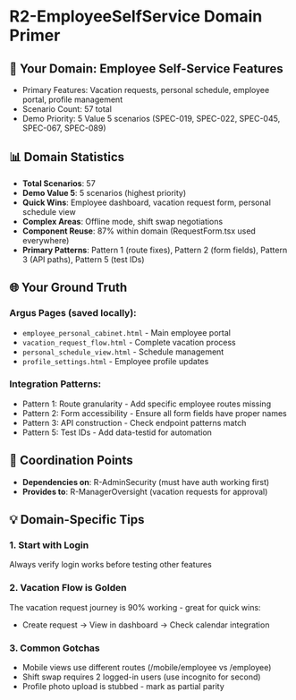 # R2-EmployeeSelfService Domain Primer

## 🎯 Your Domain: Employee Self-Service Features
- Primary Features: Vacation requests, personal schedule, employee portal, profile management
- Scenario Count: 57 total
- Demo Priority: 5 Value 5 scenarios (SPEC-019, SPEC-022, SPEC-045, SPEC-067, SPEC-089)

## 📊 Domain Statistics
- **Total Scenarios**: 57
- **Demo Value 5**: 5 scenarios (highest priority)
- **Quick Wins**: Employee dashboard, vacation request form, personal schedule view
- **Complex Areas**: Offline mode, shift swap negotiations
- **Component Reuse**: 87% within domain (RequestForm.tsx used everywhere)
- **Primary Patterns**: Pattern 1 (route fixes), Pattern 2 (form fields), Pattern 3 (API paths), Pattern 5 (test IDs)

## 🌐 Your Ground Truth
### Argus Pages (saved locally):
- `employee_personal_cabinet.html` - Main employee portal
- `vacation_request_flow.html` - Complete vacation process
- `personal_schedule_view.html` - Schedule management
- `profile_settings.html` - Employee profile updates

### Integration Patterns:
- Pattern 1: Route granularity - Add specific employee routes missing
- Pattern 2: Form accessibility - Ensure all form fields have proper names
- Pattern 3: API construction - Check endpoint patterns match
- Pattern 5: Test IDs - Add data-testid for automation

## 🔄 Coordination Points
- **Dependencies on**: R-AdminSecurity (must have auth working first)
- **Provides to**: R-ManagerOversight (vacation requests for approval)

## 💡 Domain-Specific Tips

### 1. Start with Login
Always verify login works before testing other features

### 2. Vacation Flow is Golden
The vacation request journey is 90% working - great for quick wins:
- Create request → View in dashboard → Check calendar integration

### 3. Common Gotchas
- Mobile views use different routes (/mobile/employee vs /employee)
- Shift swap requires 2 logged-in users (use incognito for second)
- Profile photo upload is stubbed - mark as partial parity